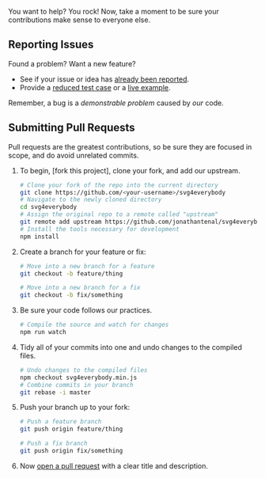 You want to help? You rock! Now, take a moment to be sure your contributions make sense to everyone else.

## Reporting Issues

Found a problem? Want a new feature?

- See if your issue or idea has [already been reported].
- Provide a [reduced test case] or a [live example].

Remember, a bug is a _demonstrable problem_ caused by _our_ code.

## Submitting Pull Requests

Pull requests are the greatest contributions, so be sure they are focused in scope, and do avoid unrelated commits.

1. To begin, [fork this project], clone your fork, and add our upstream.
   ```bash
   # Clone your fork of the repo into the current directory
   git clone https://github.com/<your-username>/svg4everybody
   # Navigate to the newly cloned directory
   cd svg4everybody
   # Assign the original repo to a remote called "upstream"
   git remote add upstream https://github.com/jonathantenal/svg4everybody
   # Install the tools necessary for development
   npm install
   ```

2. Create a branch for your feature or fix:
   ```bash
   # Move into a new branch for a feature
   git checkout -b feature/thing
   ```
   ```bash
   # Move into a new branch for a fix
   git checkout -b fix/something
   ```

3. Be sure your code follows our practices.
   ```bash
   # Compile the source and watch for changes
   npm run watch
   ```

4. Tidy all of your commits into one and undo changes to the compiled files.
   ```bash
   # Undo changes to the compiled files
   npm checkout svg4everybody.min.js
   # Combine commits in your branch
   git rebase -i master
   ```

5. Push your branch up to your fork:
   ```bash
   # Push a feature branch
   git push origin feature/thing
   ```
   ```bash
   # Push a fix branch
   git push origin fix/something
   ```

6. Now [open a pull request] with a clear title and description.

[already been reported]: issues
[fork]: fork
[live example]: http://codepen.io/pen
[open a pull request]: https://help.github.com/articles/using-pull-requests/
[reduced test case]: https://css-tricks.com/reduced-test-cases/
